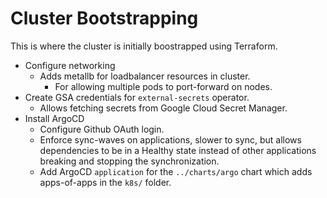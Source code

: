 # Cluster Bootstrapping

This is where the cluster is initially boostrapped using Terraform.

  - Configure networking
    - Adds metallb for loadbalancer resources in cluster.
      - For allowing multiple pods to port-forward on nodes.
  - Create GSA credentials for `external-secrets` operator.
    - Allows fetching secrets from Google Cloud Secret Manager.
  - Install ArgoCD
    - Configure Github OAuth login.
    - Enforce sync-waves on applications, slower to sync, but allows dependencies to be in a Healthy state instead of other applications breaking and stopping the synchronization.
    - Add ArgoCD `application` for the `../charts/argo` chart which adds apps-of-apps in the `k8s/` folder.
